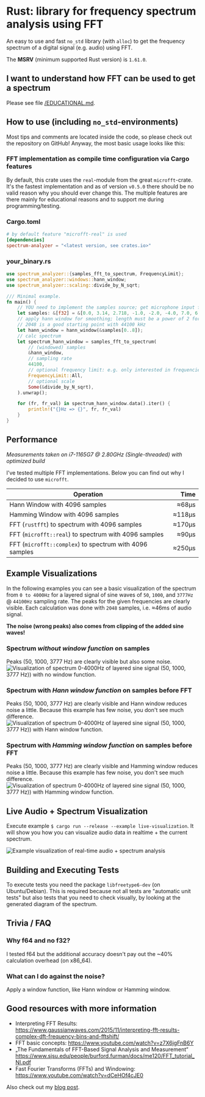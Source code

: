 # Rust: library for frequency spectrum analysis using FFT
An easy to use and fast `no_std` library (with `alloc`) to get the frequency
spectrum of a digital signal (e.g. audio) using FFT.

The **MSRV** (minimum supported Rust version) is `1.61.0`.

## I want to understand how FFT can be used to get a spectrum
Please see file [/EDUCATIONAL.md](/EDUCATIONAL.md).

## How to use (including `no_std`-environments)
Most tips and comments are located inside the code, so please check out the
repository on GitHub! Anyway, the most basic usage looks like this:

### FFT implementation as compile time configuration via Cargo features
By default, this crate uses the `real`-module from the great `microfft`-crate.
It's the fastest implementation and as of version `v0.5.0` there should be no
valid reason why you should ever change this. The multiple features are there
mainly for educational reasons and to support me during programming/testing.

### Cargo.toml
```toml
# by default feature "microfft-real" is used
[dependencies]
spectrum-analyzer = "<latest version, see crates.io>"
```

### your_binary.rs
```rust
use spectrum_analyzer::{samples_fft_to_spectrum, FrequencyLimit};
use spectrum_analyzer::windows::hann_window;
use spectrum_analyzer::scaling::divide_by_N_sqrt;

/// Minimal example.
fn main() {
    // YOU need to implement the samples source; get microphone input for example
    let samples: &[f32] = &[0.0, 3.14, 2.718, -1.0, -2.0, -4.0, 7.0, 6.0];
    // apply hann window for smoothing; length must be a power of 2 for the FFT
    // 2048 is a good starting point with 44100 kHz
    let hann_window = hann_window(&samples[0..8]);
    // calc spectrum
    let spectrum_hann_window = samples_fft_to_spectrum(
        // (windowed) samples
        &hann_window,
        // sampling rate
        44100,
        // optional frequency limit: e.g. only interested in frequencies 50 <= f <= 150?
        FrequencyLimit::All,
        // optional scale
        Some(&divide_by_N_sqrt),
    ).unwrap();

    for (fr, fr_val) in spectrum_hann_window.data().iter() {
        println!("{}Hz => {}", fr, fr_val)
    }
}
```

## Performance
*Measurements taken on i7-1165G7 @ 2.80GHz (Single-threaded) with optimized build*

I've tested multiple FFT implementations. Below you can find out why I decided
to use `microfft`.

| Operation                                               | Time   |
|---------------------------------------------------------| ------:|
| Hann Window with 4096 samples                           | ≈68µs  |
| Hamming Window with 4096 samples                        | ≈118µs |
| FFT (`rustfft`) to spectrum with 4096 samples           | ≈170µs |
| FFT (`microfft::real`) to spectrum with 4096 samples    | ≈90µs  |
| FFT (`microfft::complex`) to spectrum with 4096 samples | ≈250µs |

## Example Visualizations
In the following examples you can see a basic visualization of the spectrum from `0 to 4000Hz` for
a layered signal of sine waves of `50`, `1000`, and `3777Hz` @ `44100Hz` sampling rate. The peaks for the
given frequencies are clearly visible. Each calculation was done with `2048` samples, i.e. ≈46ms of audio signal.

**The noise (wrong peaks) also comes from clipping of the added sine waves!**

### Spectrum *without window function* on samples
Peaks (50, 1000, 3777 Hz) are clearly visible but also some noise.
![Visualization of spectrum 0-4000Hz of layered sine signal (50, 1000, 3777 Hz)) with no window function.](res/spectrum_sine_waves_50_1000_3777hz--no-window.png "Peaks (50, 1000, 3777 Hz) are clearly visible but also some noise.")

### Spectrum with *Hann window function* on samples before FFT
Peaks (50, 1000, 3777 Hz) are clearly visible and Hann window reduces noise a
little. Because this example has few noise, you don't see much difference.
![Visualization of spectrum 0-4000Hz of layered sine signal (50, 1000, 3777 Hz)) with Hann window function.](res/spectrum_sine_waves_50_1000_3777hz--hann-window.png "Peaks (50, 1000, 3777 Hz) are clearly visible and Hann window reduces noise a little bit. Because this example has few noise, you don't see much difference.")

### Spectrum with *Hamming window function* on samples before FFT
Peaks (50, 1000, 3777 Hz) are clearly visible and Hamming window reduces noise a
little. Because this example has few noise, you don't see much difference.
![Visualization of spectrum 0-4000Hz of layered sine signal (50, 1000, 3777 Hz)) with Hamming window function.](res/spectrum_sine_waves_50_1000_3777hz--hamming-window.png "Peaks (50, 1000, 3777 Hz) are clearly visible and Hamming window reduces noise a little bit. Because this example has few noise, you don't see much difference.")

## Live Audio + Spectrum Visualization
Execute example `$ cargo run --release --example live-visualization`. It will
show you how you can visualize audio data in realtime + the current spectrum.

![Example visualization of real-time audio + spectrum analysis](res/live_demo_spectrum_green_day_holiday.gif "Example visualization of real-time audio + spectrum analysis")

## Building and Executing Tests
To execute tests you need the package `libfreetype6-dev` (on Ubuntu/Debian).
This is required because not all tests are "automatic unit tests" but also tests
that you need to check visually, by looking at the generated diagram of the
spectrum.

## Trivia / FAQ
### Why f64 and no f32?
I tested f64 but the additional accuracy doesn't pay out the ~40% calculation
overhead (on x86_64).
### What can I do against the noise?
Apply a window function, like Hann window or Hamming window.

## Good resources with more information
- Interpreting FFT Results: <https://www.gaussianwaves.com/2015/11/interpreting-fft-results-complex-dft-frequency-bins-and-fftshift/>
- FFT basic concepts: <https://www.youtube.com/watch?v=z7X6jgFnB6Y>
- „The Fundamentals of FFT-Based Signal Analysis and Measurement“ <https://www.sjsu.edu/people/burford.furman/docs/me120/FFT_tutorial_NI.pdf>
- Fast Fourier Transforms (FFTs) and Windowing: <https://www.youtube.com/watch?v=dCeHOf4cJE0>

Also check out my [blog post](https://phip1611.de/2021/03/programmierung-und-skripte/frequency-spectrum-analysis-with-fft-in-rust/).
